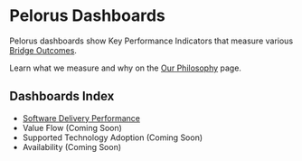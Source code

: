 # Pelorus Dashboards

Pelorus dashboards show Key Performance Indicators that measure various [Bridge Outcomes](Philosophy.md#exploring-bridge-outcomes).

Learn what we measure and why on the [Our Philosophy](Philosophy.md) page.

## Dashboards Index

* [Software Delivery Performance](dashboards/SoftwareDeliveryPerformance.md)
* Value Flow (Coming Soon)
* Supported Technology Adoption (Coming Soon)
* Availability (Coming Soon)
